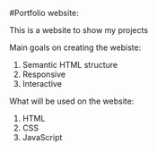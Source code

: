 #Portfolio website:

This is a website to show my projects

Main goals on creating the webiste:

1. Semantic HTML structure
2. Responsive
3. Interactive

What will be used on the website:

1. HTML
2. CSS
3. JavaScript

